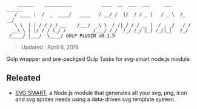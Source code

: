 ```
    ______    __________           ____  __  ___  ___     ___    ______
   / ____ |  /  _  ____/   ____   / __/ /  |/  / / _ |   / _ \  /_  __/
   \ \  | | / / / / __    /___/  _\ \  / /|_/ / / __ |  / , _/   / /
  __\ \ | |/ / / (_/ /          /___/ /_/  /_/ /_/ |_| /_/|_|   /_/
 /____/ |___/  \____/ GULP PLUGIN v0.1.5
```
> Updated : April 6, 2016

Gulp wrapper and pre-packged Gulp Tasks for svg-smart node.js module.

## Releated

* [SVG SMART](https://github.com/websemantics/svg-smart), a Node.js module that generates all your svg, png, icon and svg sprites needs using a data-driven svg template system.

